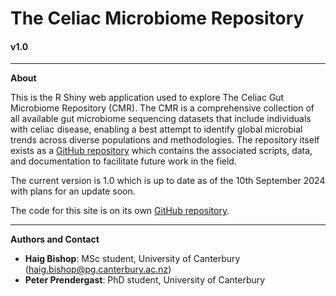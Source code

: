 # The Celiac Microbiome Repository
#### v1.0

---

**About** 

This is the R Shiny web application used to explore The Celiac Gut Microbiome Repository (CMR). The CMR is a comprehensive collection of all available gut microbiome sequencing datasets that include individuals with celiac disease, enabling a best attempt to identify global microbial trends across diverse populations and methodologies. The repository itself exists as a [GitHub repository](https://github.com/CeliacMicrobiomeRepo/celiac-repository) which contains the associated scripts, data, and documentation to facilitate future work in the field.

The current version is 1.0 which is up to date as of the 10th September 2024 with plans for an update soon.

The code for this site is on its own [GitHub repository](https://github.com/CeliacMicrobiomeRepo/celiac-webapp).

---

**Authors and Contact**

- **Haig Bishop**: MSc student, University of Canterbury (haig.bishop@pg.canterbury.ac.nz)
- **Peter Prendergast**: PhD student, University of Canterbury
